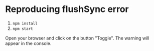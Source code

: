 # Reproducing flushSync error

1. `npm install`
2. `npm start`

Open your browser and click on the button "Toggle". 
The warning will appear in the console. 
